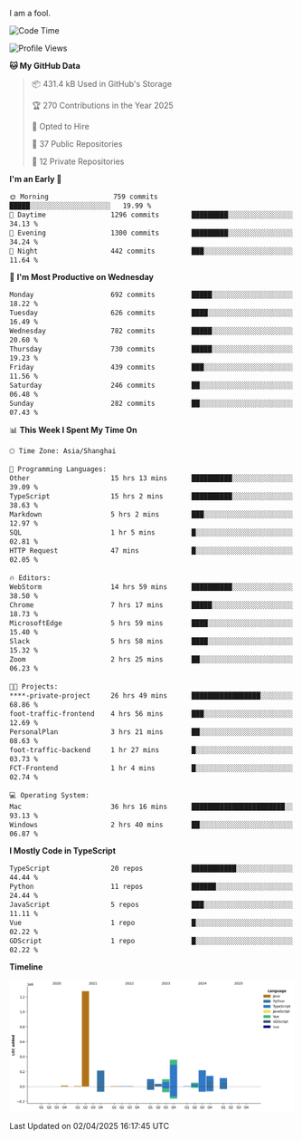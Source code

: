 I am a fool.

<!--START_SECTION:waka-->
![Code Time](http://img.shields.io/badge/Code%20Time-2%2C818%20hrs%2045%20mins-blue)

![Profile Views](http://img.shields.io/badge/Profile%20Views-1-blue)

**🐱 My GitHub Data** 

> 📦 431.4 kB Used in GitHub's Storage 
 > 
> 🏆 270 Contributions in the Year 2025
 > 
> 💼 Opted to Hire
 > 
> 📜 37 Public Repositories 
 > 
> 🔑 12 Private Repositories 
 > 
**I'm an Early 🐤** 

```text
🌞 Morning                759 commits         █████░░░░░░░░░░░░░░░░░░░░   19.99 % 
🌆 Daytime                1296 commits        █████████░░░░░░░░░░░░░░░░   34.13 % 
🌃 Evening                1300 commits        █████████░░░░░░░░░░░░░░░░   34.24 % 
🌙 Night                  442 commits         ███░░░░░░░░░░░░░░░░░░░░░░   11.64 % 
```
📅 **I'm Most Productive on Wednesday** 

```text
Monday                   692 commits         █████░░░░░░░░░░░░░░░░░░░░   18.22 % 
Tuesday                  626 commits         ████░░░░░░░░░░░░░░░░░░░░░   16.49 % 
Wednesday                782 commits         █████░░░░░░░░░░░░░░░░░░░░   20.60 % 
Thursday                 730 commits         █████░░░░░░░░░░░░░░░░░░░░   19.23 % 
Friday                   439 commits         ███░░░░░░░░░░░░░░░░░░░░░░   11.56 % 
Saturday                 246 commits         ██░░░░░░░░░░░░░░░░░░░░░░░   06.48 % 
Sunday                   282 commits         ██░░░░░░░░░░░░░░░░░░░░░░░   07.43 % 
```


📊 **This Week I Spent My Time On** 

```text
🕑︎ Time Zone: Asia/Shanghai

💬 Programming Languages: 
Other                    15 hrs 13 mins      ██████████░░░░░░░░░░░░░░░   39.09 % 
TypeScript               15 hrs 2 mins       ██████████░░░░░░░░░░░░░░░   38.63 % 
Markdown                 5 hrs 2 mins        ███░░░░░░░░░░░░░░░░░░░░░░   12.97 % 
SQL                      1 hr 5 mins         █░░░░░░░░░░░░░░░░░░░░░░░░   02.81 % 
HTTP Request             47 mins             █░░░░░░░░░░░░░░░░░░░░░░░░   02.05 % 

🔥 Editors: 
WebStorm                 14 hrs 59 mins      ██████████░░░░░░░░░░░░░░░   38.50 % 
Chrome                   7 hrs 17 mins       █████░░░░░░░░░░░░░░░░░░░░   18.73 % 
MicrosoftEdge            5 hrs 59 mins       ████░░░░░░░░░░░░░░░░░░░░░   15.40 % 
Slack                    5 hrs 58 mins       ████░░░░░░░░░░░░░░░░░░░░░   15.32 % 
Zoom                     2 hrs 25 mins       ██░░░░░░░░░░░░░░░░░░░░░░░   06.23 % 

🐱‍💻 Projects: 
****-private-project     26 hrs 49 mins      █████████████████░░░░░░░░   68.86 % 
foot-traffic-frontend    4 hrs 56 mins       ███░░░░░░░░░░░░░░░░░░░░░░   12.69 % 
PersonalPlan             3 hrs 21 mins       ██░░░░░░░░░░░░░░░░░░░░░░░   08.63 % 
foot-traffic-backend     1 hr 27 mins        █░░░░░░░░░░░░░░░░░░░░░░░░   03.73 % 
FCT-Frontend             1 hr 4 mins         █░░░░░░░░░░░░░░░░░░░░░░░░   02.74 % 

💻 Operating System: 
Mac                      36 hrs 16 mins      ███████████████████████░░   93.13 % 
Windows                  2 hrs 40 mins       ██░░░░░░░░░░░░░░░░░░░░░░░   06.87 % 
```

**I Mostly Code in TypeScript** 

```text
TypeScript               20 repos            ███████████░░░░░░░░░░░░░░   44.44 % 
Python                   11 repos            ██████░░░░░░░░░░░░░░░░░░░   24.44 % 
JavaScript               5 repos             ███░░░░░░░░░░░░░░░░░░░░░░   11.11 % 
Vue                      1 repo              █░░░░░░░░░░░░░░░░░░░░░░░░   02.22 % 
GDScript                 1 repo              █░░░░░░░░░░░░░░░░░░░░░░░░   02.22 % 
```



**Timeline**

![Lines of Code chart](https://raw.githubusercontent.com/VeejaLiu/VeejaLiu/master/assets/bar_graph.png)


 Last Updated on 02/04/2025 16:17:45 UTC
<!--END_SECTION:waka-->
